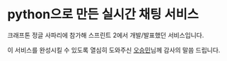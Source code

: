 # python으로 만든 실시간 채팅 서비스

크래프톤 정글 사파리에 참가해 스프린트 2에서 개발/발표했던 서비스입니다.

이 서비스를 완성시킬 수 있도록 열심히 도와주신 [오승민](https://github.com/osm-cloud)님께 감사의 말씀 드립니다.
